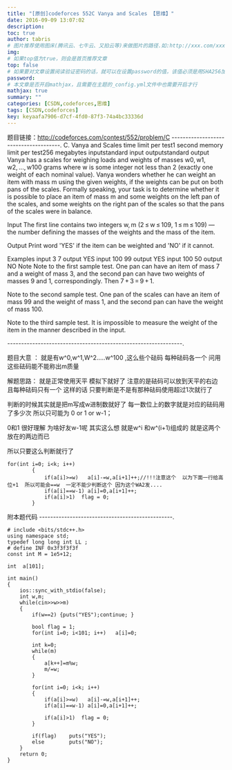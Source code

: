 ```yaml
---
title: "[原创]codeforces 552C Vanya and Scales 【思维】"
date: 2016-09-09 13:07:02
description:
toc: true
author: tabris
# 图片推荐使用图床(腾讯云、七牛云、又拍云等)来做图片的路径.如:http://xxx.com/xxx.jpg
img:
# 如果top值为true，则会是首页推荐文章
top: false
# 如果要对文章设置阅读验证密码的话，就可以在设置password的值，该值必须是用SHA256加密后的密码，防止被他人识破
password:
# 本文章是否开启mathjax，且需要在主题的_config.yml文件中也需要开启才行
mathjax: true
summary: ""
categories: [CSDN,codeforces,思维]
tags: [CSDN,codeforces]
key: keyaafa7906-d7cf-4fd0-87f3-74a4bc33336d
---
```


题目链接：http://codeforces.com/contest/552/problem/C
--------------------------------------.
C. Vanya and Scales
time limit per test1 second
memory limit per test256 megabytes
inputstandard input
outputstandard output
Vanya has a scales for weighing loads and weights of masses w0, w1, w2, ..., w100 grams where w is some integer not less than 2 (exactly one weight of each nominal value). Vanya wonders whether he can weight an item with mass m using the given weights, if the weights can be put on both pans of the scales. Formally speaking, your task is to determine whether it is possible to place an item of mass m and some weights on the left pan of the scales, and some weights on the right pan of the scales so that the pans of the scales were in balance.

Input
The first line contains two integers w, m (2 ≤ w ≤ 109, 1 ≤ m ≤ 109) — the number defining the masses of the weights and the mass of the item.

Output
Print word 'YES' if the item can be weighted and 'NO' if it cannot.

Examples
input
3 7
output
YES
input
100 99
output
YES
input
100 50
output
NO
Note
Note to the first sample test. One pan can have an item of mass 7 and a weight of mass 3, and the second pan can have two weights of masses 9 and 1, correspondingly. Then 7 + 3 = 9 + 1.

Note to the second sample test. One pan of the scales can have an item of mass 99 and the weight of mass 1, and the second pan can have the weight of mass 100.

Note to the third sample test. It is impossible to measure the weight of the item in the manner described in the input.

---------------------------------------------------------------.

题目大意  ：
就是有w^0,w^1,W^2.....w^100 ,这么些个砝码  每种砝码各一个  问用这些砝码能不能称出m质量


解题思路：
就是正常使用天平  模拟下就好了
注意的是砝码可以放到天平的右边  且每种砝码只有一个
这样的话   只要判断是不是有那种砝码使用超过1次就行了

判断的时候其实就是把m写成w进制数就好了
每一数位上的数字就是对应的砝码用了多少次  所以只可能为 0 or 1 or w-1；

0和1 很好理解
为啥好友w-1呢
其实这么想 就是w^i 和w^(i+1)组成的  就是这两个放在的两边而已

所以只要这么判断就行了
```
for(int i=0; i<k; i++)
        {
            if(a[i]>=w)   a[i]-=w,a[i+1]++;//!!!注意这个  以为下面一行给高位+1  所以可能会==w  一定不能少判断这个 因为这个WA2发....
            if(a[i]==w-1) a[i]=0,a[i+1]++;
            if(a[i]>1)  flag = 0;
        }
```


附本题代码
------------------------------------------------.
```
# include <bits/stdc++.h>
using namespace std;
typedef long long int LL ;
# define INF 0x3f3f3f3f
const int M = 1e5+12;

int  a[101];

int main()
{
    ios::sync_with_stdio(false);
    int w,m;
    while(cin>>w>>m)
    {
        if(w==2) {puts("YES");continue; }

        bool flag = 1;
        for(int i=0; i<101; i++)   a[i]=0;

        int k=0;
        while(m)
        {
            a[k++]=m%w;
            m/=w;
        }

        for(int i=0; i<k; i++)
        {
            if(a[i]>=w)   a[i]-=w,a[i+1]++;
            if(a[i]==w-1) a[i]=0,a[i+1]++;

            if(a[i]>1)  flag = 0;
        }

        if(flag)    puts("YES");
        else        puts("NO");
    }
    return 0;
}

```